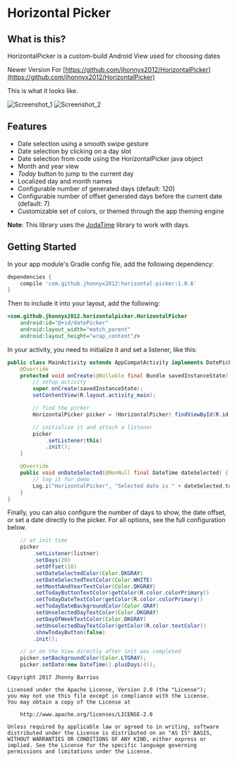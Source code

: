 Horizontal Picker
=================

What is this?
-------------
HorizontalPicker is a custom-build Android View used for choosing dates 

Newer Version For [https://github.com/jhonnyx2012/HorizontalPicker](https://github.com/jhonnyx2012/HorizontalPicker)

This is what it looks like.

![Screenshot_1](https://raw.githubusercontent.com/jhonnyx2012/HorizontalPicker/master/Screenshot_custom.png)
![Screenshot_2](https://raw.githubusercontent.com/jhonnyx2012/HorizontalPicker/master/Screenshot_palette.png)

Features
--------

* Date selection using a smooth swipe gesture
* Date selection by clicking on a day slot
* Date selection from code using the HorizontalPicker java object
* Month and year view
* _Today_ button to jump to the current day
* Localized day and month names
* Configurable number of generated days (default: 120)
* Configurable number of offset generated days before the current date (default: 7)
* Customizable set of colors, or themed through the app theming engine

**Note**: This library uses the [JodaTime](https://github.com/JodaOrg/joda-time) library to work with days.

Getting Started
---------------

In your app module's Gradle config file, add the following dependency:
```groovy
dependencies {
    compile 'com.github.jhonnyx2012:horizontal-picker:1.0.6'
}
```

Then to include it into your layout, add the following:
```xml
<com.github.jhonnyx2012.horizontalpicker.HorizontalPicker
    android:id="@+id/datePicker"
    android:layout_width="match_parent"
    android:layout_height="wrap_content"/>
```

In your activity, you need to initialize it and set a listener, like this:
```java
public class MainActivity extends AppCompatActivity implements DatePickerListener {
    @Override
    protected void onCreate(@Nullable final Bundle savedInstanceState) {
        // setup activity
        super.onCreate(savedInstanceState);
        setContentView(R.layout.activity_main);

        // find the picker
        HorizontalPicker picker = (HorizontalPicker) findViewById(R.id.datePicker);

        // initialize it and attach a listener
        picker
            .setListener(this)
            .init();
    }

    @Override
    public void onDateSelected(@NonNull final DateTime dateSelected) {
        // log it for demo
        Log.i("HorizontalPicker", "Selected date is " + dateSelected.toString());
    }
}
```

Finally, you can also configure the number of days to show, the date offset, or set a date directly to the picker. For all options, see the full configuration below.


```java
    // at init time
    picker
        .setListener(listner)
        .setDays(20)
        .setOffset(10)
        .setDateSelectedColor(Color.DKGRAY)
        .setDateSelectedTextColor(Color.WHITE)
        .setMonthAndYearTextColor(Color.DKGRAY)
        .setTodayButtonTextColor(getColor(R.color.colorPrimary))
        .setTodayDateTextColor(getColor(R.color.colorPrimary))
        .setTodayDateBackgroundColor(Color.GRAY)
        .setUnselectedDayTextColor(Color.DKGRAY)
        .setDayOfWeekTextColor(Color.DKGRAY)
        .setUnselectedDayTextColor(getColor(R.color.textColor))
        .showTodayButton(false)
        .init();

    // or on the View directly after init was completed
    picker.setBackgroundColor(Color.LTGRAY);
    picker.setDate(new DateTime().plusDays(4));
```

```text
Copyright 2017 Jhonny Barrios

Licensed under the Apache License, Version 2.0 (the "License");
you may not use this file except in compliance with the License.
You may obtain a copy of the License at

    http://www.apache.org/licenses/LICENSE-2.0

Unless required by applicable law or agreed to in writing, software distributed under the License is distributed on an "AS IS" BASIS, WITHOUT WARRANTIES OR CONDITIONS OF ANY KIND, either express or implied. See the License for the specific language governing permissions and limitations under the License.
```
